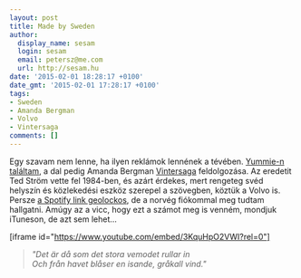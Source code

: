 ```yaml
---
layout: post
title: Made by Sweden
author:
  display_name: sesam
  login: sesam
  email: petersz@me.com
  url: http://sesam.hu
date: '2015-02-01 18:28:17 +0100'
date_gmt: '2015-02-01 17:28:17 +0100'
tags:
- Sweden
- Amanda Bergman
- Volvo
- Vintersaga
comments: []
---
```


Egy szavam nem lenne, ha ilyen reklámok lennének a tévében. [Yummie-n találtam](http://yummie.hu/post/109396068703/a-volvo-a-gritty-realizmus-kocsija-birja-a-kemeny), a dal pedig Amanda Bergman [Vintersaga](http://en.wikipedia.org/wiki/Vintersaga) feldolgozása. Az eredetit Ted Ström vette fel 1984-ben, és azárt érdekes, mert rengeteg svéd helyszín és közlekedési eszköz szerepel a szövegben, köztük a Volvo is. Persze [a Spotify link geolockos](http://spoti.fi/1E4C2GL), de a norvég fiókommal meg tudtam hallgatni. Amúgy az a vicc, hogy ezt a számot meg is venném, mondjuk iTuneson, de azt sem lehet...

[iframe id="https://www.youtube.com/embed/3KquHpO2VWI?rel=0"]

> _"Det är då som det stora vemodet rullar in_  
>  _Och från havet blåser en isande, gråkall vind."_
